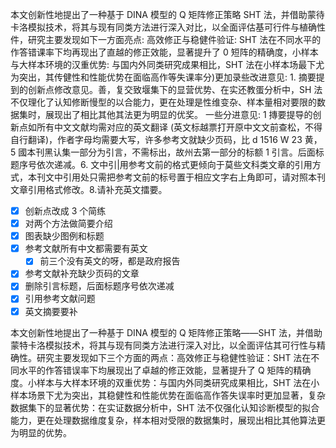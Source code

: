 本文创新性地提出了一种基于 DINA 模型的 Q 矩阵修正策略 SHT 法，并借助蒙待卡洛模拟技术，将其与现有同类方法进行深入对比，以全面评估基可行件与植确性件，研究主要发现如下一方面亮点: 高效修正与稳健件验证: SHT 法在不同水平的作答错课率下均再现出了直越的修正效能，显著提升了 0 短阵的精确度，小样本与大样本环境的汉重优势: 与国内外同类研究成果相比，SHT 法在小样本场最下尤为突出，其传健性和性能优势在面临高作等失课率分)更加录些改进意见: 1. 摘要提到的创新点修改意见。善，复交致堰集下的显营优势、在实还教蛋分析中，SH 法不仅理化了认知修断慢型的以合能力，更在处理是性维变杂、样本量相对要限的数据集时，展现出了相比其他其法更为明显的优奖。
一些分进意见: 1 摶要提导的创新点如所有中文文献均需对应的英文翻译 (英文标越票打开原中文文前查松，不得自行翻译)，作者字母均需要大写，许多参考文就缺少页码，比 d 1516 W 23 黄，5 國本刊黑认集一部分为引言，不需标出，故州去第一部分的标额 1 引言。后面标题序号依次递减。6. 文中引|用参考文前的格式更倾向于莫些文科类文章的引用方式，本刊文中引用处只需把参考文前的标号置于相应文字右上角即可，请对照本刊文章引用格式修改。8.请补充英文擂要。
- [x] 创新点改成 3 个简练
- [x] 对两个方法做简要介绍
- [x] 图表缺少图例和标题
- [x] 参考文献所有中文都需要有英文
	- [x] 前三个没有英文的呀，都是政府报告
- [x] 参考文献补充缺少页码的文章
- [x] 删除引言标题，后面标题序号依次递减
- [x] 引用参考文献问题
- [x] 英文摘要要补

本文创新性地提出了一种基于 DINA 模型的 Q 矩阵修正策略——SHT 法，并借助蒙特卡洛模拟技术，将其与现有同类方法进行深入对比，以全面评估其可行性与精确性。研究主要发现如下三个方面的两点：高效修正与稳健性验证：SHT 法在不同水平的作答错误率下均展现出了卓越的修正效能，显著提升了 Q 矩阵的精确度。小样本与大样本环境的双重优势：与国内外同类研究成果相比，SHT 法在小样本场景下尤为突出，其稳健性和性能优势在面临高作答失误率时更加显著，复杂数据集下的显著优势：在实证数据分析中，SHT 法不仅强化认知诊断模型的拟合能力，更在处理数据维度复杂，样本相对受限的数据集时，展现出相比其他算法更为明显的优势。